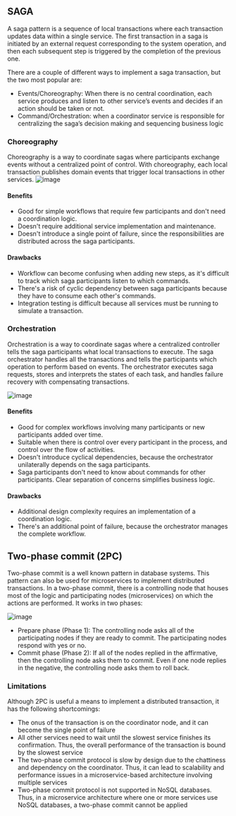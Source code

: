 ## SAGA 
A saga pattern is a sequence of local transactions where each transaction updates data within a single service. The first transaction in a saga is initiated by an external request corresponding to the system operation, 
and then each subsequent step is triggered by the completion of the previous one.

There are a couple of different ways to implement a saga transaction, but the two most popular are:

- Events/Choreography: When there is no central coordination, each service produces and listen to other service’s events and decides if an action should be taken or not.
- Command/Orchestration: when a coordinator service is responsible for centralizing the saga’s decision making and sequencing business logic

### Choreography
Choreography is a way to coordinate sagas where participants exchange events without a centralized point of control. 
With choreography, each local transaction publishes domain events that trigger local transactions in other services.
![image](https://user-images.githubusercontent.com/40971097/162554770-28d576ab-f1bd-411f-8ee6-8c58ab545954.png)

#### Benefits
- Good for simple workflows that require few participants and don't need a coordination logic.
- Doesn't require additional service implementation and maintenance.
- Doesn't introduce a single point of failure, since the responsibilities are distributed across the saga participants.
#### Drawbacks
- Workflow can become confusing when adding new steps, as it's difficult to track which saga participants listen to which commands.
- There's a risk of cyclic dependency between saga participants because they have to consume each other's commands.
- Integration testing is difficult because all services must be running to simulate a transaction.

### Orchestration
Orchestration is a way to coordinate sagas where a centralized controller tells the saga participants what local transactions to execute. 
The saga orchestrator handles all the transactions and tells the participants which operation to perform based on events. 
The orchestrator executes saga requests, stores and interprets the states of each task, and handles failure recovery with compensating transactions.

![image](https://user-images.githubusercontent.com/40971097/162554802-94ec660e-86eb-4e83-a392-f2ddd79edba9.png)

#### Benefits
- Good for complex workflows involving many participants or new participants added over time.
- Suitable when there is control over every participant in the process, and control over the flow of activities.
- Doesn't introduce cyclical dependencies, because the orchestrator unilaterally depends on the saga participants.
- Saga participants don't need to know about commands for other participants. Clear separation of concerns simplifies business logic.

#### Drawbacks
- Additional design complexity requires an implementation of a coordination logic.
- There's an additional point of failure, because the orchestrator manages the complete workflow.


## Two-phase commit (2PC)
Two-phase commit is a well known pattern in database systems. This pattern can also be used for microservices to implement distributed transactions. In a two-phase commit, there is a controlling node that houses most of the logic and participating nodes (microservices) on which the actions are performed. It works in two phases:

![image](https://user-images.githubusercontent.com/40971097/162554979-9e4e9df9-9677-4f63-bf79-414e45d33c91.png)

- Prepare phase (Phase 1): The controlling node asks all of the participating nodes if they are ready to commit. The participating nodes respond with yes or no.
- Commit phase (Phase 2): If all of the nodes replied in the affirmative, then the controlling node asks them to commit. Even if one node replies in the negative, the controlling node asks them to roll back.

### Limitations
Although 2PC is useful a means to implement a distributed transaction, it has the following shortcomings:

- The onus of the transaction is on the coordinator node, and it can become the single point of failure
- All other services need to wait until the slowest service finishes its confirmation. Thus, the overall performance of the transaction is bound by the slowest service
- The two-phase commit protocol is slow by design due to the chattiness and dependency on the coordinator. Thus, it can lead to scalability and performance issues in a microservice-based architecture involving multiple services
- Two-phase commit protocol is not supported in NoSQL databases. Thus, in a microservice architecture where one or more services use NoSQL databases, a two-phase commit cannot be applied
